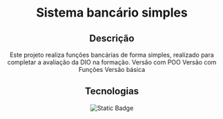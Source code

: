 <div align="center">
  <h1>Sistema bancário simples</h1>

  ## Descrição
  Este projeto realiza funções bancárias de forma simples, realizado para completar a avaliação da DIO na formação.
  Versão com POO
  Versão com Funções
  Versão básica

  ## Tecnologias
  ![Static Badge](https://img.shields.io/badge/Python-3-blue)
</div>
